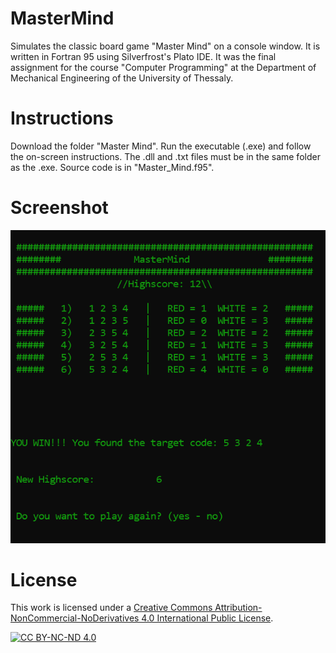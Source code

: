 # MasterMind
Simulates the classic board game "Master Mind" on a console window.
It is written in Fortran 95 using Silverfrost's Plato IDE.
It was the final assignment for the course "Computer Programming" at the Department of Mechanical Engineering of the University of Thessaly.

# Instructions
Download the folder "Master Mind". Run the executable (.exe) and follow the on-screen instructions.
The .dll and .txt files must be in the same folder as the .exe.
Source code is in "Master_Mind.f95".

# Screenshot
![](https://github.com/FK-MAD/MasterMind/blob/main/Master%20Mind/mastermind_screenshot.PNG?raw=true)

# License
This work is licensed under a
[Creative Commons Attribution-NonCommercial-NoDerivatives 4.0 International Public License][cc-by-nc-nd].

[![CC BY-NC-ND 4.0][cc-by-nc-nd-image]][cc-by-nc-nd]

[cc-by-nc-nd]: http://creativecommons.org/licenses/by-nc-nd/4.0/
[cc-by-nc-nd-image]: https://licensebuttons.net/l/by-nc-nd/4.0/88x31.png
[cc-by-nc-nd-shield]: https://img.shields.io/badge/License-CC%20BY--NC--ND%204.0-lightgrey.svg
